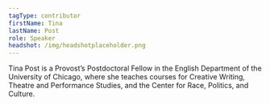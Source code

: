 ```yaml
---
tagType: contributor
firstName: Tina
lastName: Post
role: Speaker
headshot: /img/headshotplaceholder.png
---
```

Tina Post is a Provost’s Postdoctoral Fellow in the English Department of the University of Chicago, where she teaches courses for Creative Writing, Theatre and Performance Studies, and the Center for Race, Politics, and Culture.
